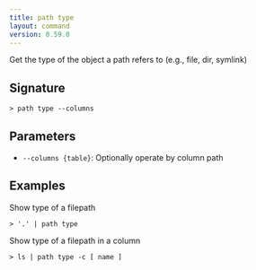 ```yaml
---
title: path type
layout: command
version: 0.59.0
---
```


Get the type of the object a path refers to (e.g., file, dir, symlink)

## Signature

```> path type --columns```

## Parameters

 -  `--columns {table}`: Optionally operate by column path

## Examples

Show type of a filepath
```shell
> '.' | path type
```

Show type of a filepath in a column
```shell
> ls | path type -c [ name ]
```

